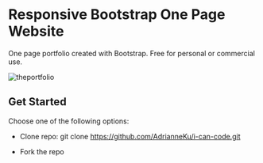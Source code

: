 # Responsive Bootstrap One Page Website
One page portfolio created with Bootstrap. Free for personal or commercial use.

![theportfolio](https://cloud.githubusercontent.com/assets/17210875/25510415/8c801c9c-2b85-11e7-9b48-f589f84c73eb.png)

## Get Started
Choose one of the following options:

* Clone repo: git clone https://github.com/AdrianneKu/i-can-code.git

* Fork the repo

